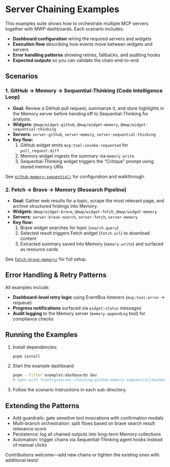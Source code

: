 # Server Chaining Examples

This examples suite shows how to orchestrate multiple MCP servers together with MWP dashboards. Each scenario includes:

- **Dashboard configuration** wiring the required servers and widgets
- **Execution flow** describing how events move between widgets and servers
- **Error handling patterns** showing retries, fallbacks, and auditing hooks
- **Expected outputs** so you can validate the chain end-to-end

## Scenarios

### 1. GitHub → Memory → Sequential-Thinking (Code Intelligence Loop)
- **Goal:** Review a GitHub pull request, summarize it, and store highlights in the Memory server before handing off to Sequential-Thinking for analysis.
- **Widgets:** `@mwp/widget-github`, `@mwp/widget-memory`, `@mwp/widget-sequential-thinking`
- **Servers:** `server-github`, `server-memory`, `server-sequential-thinking`
- **Key flow:**
  1. GitHub widget emits `mcp:tool:invoke-requested` for `pull_request.diff`
  2. Memory widget ingests the summary via `memory.write`
  3. Sequential-Thinking widget triggers the “Critique” prompt using stored memory URIs

See [`github-memory-sequential/`](./github-memory-sequential) for configuration and walkthrough.

### 2. Fetch → Brave → Memory (Research Pipeline)
- **Goal:** Gather web results for a topic, scrape the most relevant page, and archive structured findings into Memory.
- **Widgets:** `@mwp/widget-brave`, `@mwp/widget-fetch`, `@mwp/widget-memory`
- **Servers:** `server-brave-search`, `server-fetch`, `server-memory`
- **Key flow:**
  1. Brave widget searches for topic (`search.query`)
  2. Selected result triggers Fetch widget (`fetch.url`) to download content
  3. Extracted summary saved into Memory (`memory.write`) and surfaced as resource cards

See [`fetch-brave-memory/`](./fetch-brave-memory) for full setup.

## Error Handling & Retry Patterns

All examples include:
- **Dashboard-level retry logic** using EventBus listeners (`mcp:tool:error` → requeue)
- **Progress notifications** surfaced via `widget:status` messages
- **Audit logging** to the Memory server (`memory.appendLog` tool) for compliance checks

## Running the Examples

1. Install dependencies:
   ```bash
   pnpm install
   ```
2. Start the example dashboard:
   ```bash
   pnpm --filter examples:dashboards dev
   # open with ?config=server-chaining/github-memory-sequential/dashboard.config.json
   ```
3. Follow the scenario instructions in each sub-directory.

## Extending the Patterns

- Add guardrails: gate sensitive tool invocations with confirmation modals
- Multi-branch orchestration: split flows based on brave search result relevance score
- Persistence: log all chained outputs into long-term Memory collections
- Automation: trigger chains via Sequential-Thinking agent hooks instead of manual clicks

Contributions welcome—add new chains or tighten the existing ones with additional tests!

